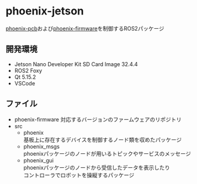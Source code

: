 # phoenix-jetson
[phoenix-pcb](https://github.com/Nkyoku/phoenix-pcb)および[phoenix-firmware](https://github.com/Nkyoku/phoenix-firmware)を制御するROS2パッケージ

## 開発環境
- Jetson Nano Developer Kit SD Card Image 32.4.4
- ROS2 Foxy
- Qt 5.15.2
- VSCode

## ファイル
- phoenix-firmware
  対応するバージョンのファームウェアのリポジトリ
- src
  - phoenix  
  基板上に存在するデバイスを制御するノード類を収めたパッケージ
  - phoenix_msgs  
  phoenixパッケージのノードが用いるトピックやサービスのメッセージ
  - phoenix_gui  
  phoenixパッケージのノードから受信したデータを表示したり  
  コントローラでロボットを操縦するパッケージ
